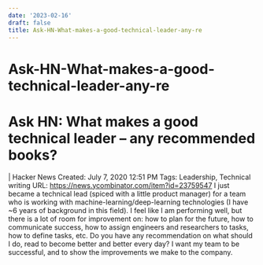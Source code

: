 ```yaml
---
date: '2023-02-16'
draft: false
title: Ask-HN-What-makes-a-good-technical-leader-any-re
---
```


# Ask-HN-What-makes-a-good-technical-leader-any-re

# Ask HN: What makes a good technical leader – any recommended books?
| Hacker News
Created: July 7, 2020 12:51 PM
Tags: Leadership, Technical writing
URL: https://news.ycombinator.com/item?id=23759547
I just became a technical lead (spiced with a little product manager) for a team who is working with machine-learning/deep-learning technologies (I have ~6 years of background in this field).
I feel like I am performing well, but there is a lot of room for improvement on: how to plan for the future, how to communicate success, how to assign engineers and researchers to tasks, how to define tasks, etc.
Do you have any recommendation on what should I do, read to become better and better every day?
I want my team to be successful, and to show the improvements we make to the company.
